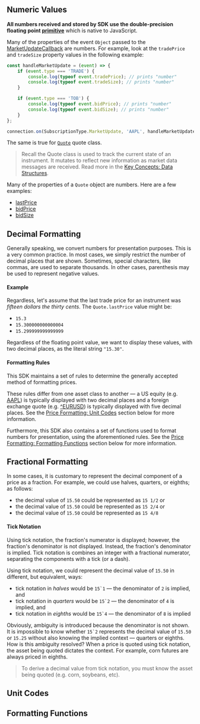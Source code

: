 ## Numeric Values

**All numbers received and stored by SDK use the double-precision floating point [primitive](https://developer.mozilla.org/en-US/docs/Glossary/Primitive)** which is native to JavaScript. 

Many of the properties of the event `Object` passed to the [MarketUpdateCallback](/content/sdk/lib-connection?id=callbacksmarketupdatecallback) are numbers. For example, look at the `tradePrice` and `tradeSize` property values in the following example:

```javascript
const handleMarketUpdate = (event) => {
	if (event.type === 'TRADE') {
		console.log(typeof event.tradePrice); // prints "number"
		console.log(typeof event.tradeSize); // prints "number"
	}

	if (event.type === 'TOB') {
		console.log(typeof event.bidPrice); // prints "number"
		console.log(typeof event.bidSize); // prints "number"
	}
};

connection.on(SubscriptionType.MarketUpdate, 'AAPL', handleMarketUpdate)
```

The same is true for [`Quote`](/content/sdk/lib-marketstate?id=quote) quote class.

> Recall the Quote class is used to track the current state of an instrument. It mutates to reflect new information as market data messages are received. Read more in the [Key Concepts: Data Structures](/content/concepts/data_structures?id=quotes).

Many of the properties of a ```Quote``` object are numbers. Here are a few examples:

* [lastPrice](/content/sdk/lib-marketstate?id=quotelastprice)
* [bidPrice](/content/sdk/lib-marketstate?id=quotebidprice)
* [bidSize](/content/sdk/lib-marketstate?id=quotebidsize)

## Decimal Formatting

Generally speaking, we convert numbers for presentation purposes. This is a very common practice. In most cases, we simply restrict the number of decimal places that are shown. Sometimes, special characters, like commas, are used to separate thousands. In other cases, parenthesis may be used to represent negative values.

#### Example

Regardless, let's assume that the last trade price for an instrument was _fifteen dollars the thirty cents_. The ```Quote.lastPrice``` value might be:

* `15.3`
* `15.300000000000004`
* `15.299999999999999`

Regardless of the floating point value, we want to display these values, with two decimal places, as the literal string ```"15.30"```.

#### Formatting Rules

This SDK maintains a set of rules to determine the generally accepted method of formatting prices. 

These rules differ from one asset class to another — a US equity (e.g. [AAPL](https://www.barchart.com/stocks/quotes/AAPL/overview)) is typically displayed with two decimal places and a foreign exchange quote (e.g. [^EURUSD](https://www.barchart.com/forex/quotes/%5EEURUSD/overview)) is typically displayed with five decimal places. See the [Price Formatting: Unit Codes](/content/appendices/price_formats?id=unit-codes) section below for more information.

Furthermore, this SDK also contains a set of functions used to format numbers for presentation, using the aforementioned rules. See the [Price Formatting: Formatting Functions](/content/appendices/price_formats?id=formatting-functions) section below for more information.

## Fractional Formatting

In some cases, it is customary to represent the decimal component of a price as a fraction. For example, we could use halves, quarters, or eighths; as follows:

* the decimal value of ```15.50``` could be represented as ```15 1/2``` or
* the decimal value of ```15.50``` could be represented as ```15 2/4``` or
* the decimal value of ```15.50``` could be represented as ```15 4/8```

#### Tick Notation

Using tick notation, the fraction's numerator is displayed; however, the fraction's denominator is not displayed. Instead, the fraction's denominator is implied. Tick notation is combines an integer with a fractional numerator, separating the components with a tick (or a dash). 

Using tick notation, we could represent the decimal value of `15.50` in different, but equivalent, ways:

* tick notation in _halves_ would be ```15`1``` — the denominator of ```2``` is implied, and
* tick notation in _quarters_ would be ```15`2``` — the denominator of ```4``` is implied, and
* tick notation in _eighths_ would be ```15`4``` — the denominator of ```8``` is implied

Obviously, ambiguity is introduced because the denominator is not shown. It is impossible to know whether ```15`2``` represents the decimal value of ```15.50``` or ```15.25``` without also knowing the implied context — quarters or eighths. How is this ambiguity resolved?  When a price is quoted using tick notation, the asset being quoted dictates the context. For example, corn futures are always priced in eighths.

> To derive a decimal value from tick notation, you must know the asset being quoted (e.g. corn, soybeans, etc).

## Unit Codes

## Formatting Functions






